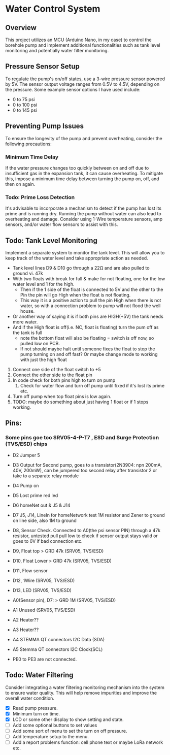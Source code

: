 # Water Control System

## Overview
This project utilizes an MCU (Arduino Nano, in my case) to control the borehole pump and implement additional functionalities such as tank level monitoring and potentially water filter monitoring.

## Pressure Sensor Setup
To regulate the pump's on/off states, use a 3-wire pressure sensor powered by 5V. The sensor output voltage ranges from 0.5V to 4.5V, depending on the pressure. 
Some example sensor options I have used include:
- 0 to 75 psi
- 0 to 100 psi
- 0 to 145 psi

## Preventing Pump Issues
To ensure the longevity of the pump and prevent overheating, consider the following precautions:

### Minimum Time Delay
If the water pressure changes too quickly between on and off due to insufficient gas in the expansion tank, it can cause overheating. 
To mitigate this, impose a minimum time delay between turning the pump on, off, and then on again.

### Todo: Prime Loss Detection
It's advisable to incorporate a mechanism to detect if the pump has lost its prime and is running dry. Running the pump without water can also lead to overheating and damage.
Consider using 1-Wire temperature sensors, amp sensors, and/or water flow sensors to assist with this.

## Todo: Tank Level Monitoring
Implement a separate system to monitor the tank level. This will allow you to keep track of the water level and take appropriate action as needed.
* Tank level lines D9 & D10 go through a 22Ω and are also pulled to ground vi. 47k
* With two floats with break for full & make for not floating, one for the low water level and 1 for the high.
  * Then if the 1 side of the float is connected to 5V and the other to the Pin the pin will go High when the float is not floating.
  * This way it is a positive action to pull the pin High when there is not water, so with a connection problem to pump will not flood the well house.
* Or another way of saying it is if both pins are HIGH(+5V) the tank needs more water.
* And if the High float is off(i.e. NC, float is floating) turn the pum off as the tank is full
  * note the bottom float will also be floating = switch is off now, so pulled low on PCB.
  * If not should maybe halt until someone fixes the float to stop the pump turning on and off fast? Or maybe change mode to working with just the high float

1. Connect one side of the float switch to +5
2. Connect the other side to the float pin
3. In code check for both pins high to turn on pump
   1. Check for water flow and turn off pump until fixed if it's lost its prime etc.
4. Turn off pump when top float pins is low again.
5. TODO: maybe do something about just having 1 float or if 1 stops working.


## Pins:
### Some pins goe too SRV05-4-P-T7 , ESD and Surge Protection (TVS/ESD) chips
* D2 Jumper 5
* D3 Output for Second pump, goes to a transistor(2N3904: npn 200mA, 40V, 200mW), can be jumpered too second relay after transistor 2 or take to a separate relay module
* D4 Pump on
* D5 Lost prime red led
* D6 homeNet out & J5 & J14
* D7 J5, J14, LineIn for homeNetwork test 1M resistor and Zener to ground on line side, also 1M to ground
* D8, Sensor Check. Connected to A0(the psi sensor PIN) through a 47k resistor, untested pull pull low to check if sensor output stays valid or goes to 0V if bad connection etc.
* D9, Float top > GRD 47k (SRV05, TVS/ESD)
* D10, Float Lower  > GRD 47k (SRV05, TVS/ESD)
* D11, Flow sensor
* D12, 1Wire (SRV05, TVS/ESD)
* D13, LED (SRV05, TVS/ESD)
* A0(Sensor pin), D7:  > GRD 1M (SRV05, TVS/ESD)
* A1 Unused (SRV05, TVS/ESD)
* A2 Heater??
* A3 Heater??
* A4 STEMMA QT connectors I2C Data (SDA)
* A5 Stemma QT connectors I2C Clock(SCL)

* PE0 to PE3 are not connected.

## Todo: Water Filtering
Consider integrating a water filtering monitoring mechanism into the system to ensure water quality. This will help remove impurities and improve the overall water condition.

- [x] Read pump pressure.
- [x] Minimum turn on time.
- [x] LCD or some other display to show setting and state.
- [ ] Add some optional buttons to set values
- [ ] Add some sort of menu to set the turn on off pressure.
- [ ] Add temperature setup to the menu.
- [ ] Add a report problems function: cell phone text or maybe LoRa network etc.